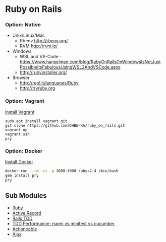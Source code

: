 # Ruby on Rails

### Option: Native
 * Unix/Linux/Mac
   * Rbenv http://rbenv.org/
   * RVM http://rvm.io/
 * Windows 
   * WSL and VS-Code - https://www.hanselman.com/blog/RubyOnRailsOnWindowsIsNotJustPossibleItsFabulousUsingWSL2AndVSCode.aspx
   * http://rubyinstaller.org/
 * Browser
   * http://repl.it/languages/Ruby
   * http://tryruby.org

### Option: Vagrant
[Install Vagrant](https://www.vagrantup.com/downloads.html)
```
sudo apt install vagrant git
git clone https://github.com/DHBW-KA/ruby_on_rails.git
vagrant up
vagrant ssh
pry
```

### Option: Docker
[Install Docker](https://www.vagrantup.com/downloads.html)
```bash
docker run --rm -it -p 3000:3000 ruby:2.4 /bin/bash 
gem install pry
pry
```
## Sub Modules
 * [Ruby](https://github.com/DHBW-KA/rails_01-ruby)
 * [Active Record](https://github.com/DHBW-KA/rails_03_ar-exercise)
 * [Rails TDD](https://github.com/DHBW-KA/rails_tdd)
 * [TDD Performance: rspec vs minitest vs cucumber](https://github.com/MichaelSp/rspec_vs_minitest_vs_cucumber)
 * [Actioncable](https://github.com/DHBW-KA/rails_05-actionchat)
 * [Ajax](https://github.com/DHBW-KA/rails_ajax)